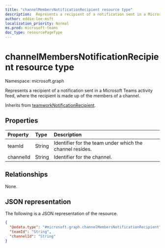 ```yaml
---
title: "channelMembersNotificationRecipient resource type"
description:  Represents a recipient of a notification sent in a Microsoft Teams activity feed, where the recipient is made up of the members of a channel.
author: eddie-lee-msft
localization_priority: Normal
ms.prod: microsoft-teams
doc_type: resourcePageType
---
```


# channelMembersNotificationRecipient resource type

Namespace: microsoft.graph

Represents a recipient of a notification sent in a Microsoft Teams activity feed, where the recipient is made up of the members of a channel.

Inherits from [teamworkNotificationRecipient](teamworknotificationrecipient.md).

## Properties
| Property  | Type   | Description                                              |
| :-------- | :----- | :------------------------------------------------------- |
| teamId    | String | Identifier for the team under which the channel resides. |
| channelId | String | Identifier for the channel.                              |

## Relationships
None.

## JSON representation
The following is a JSON representation of the resource.
<!-- {
  "blockType": "resource",
  "@odata.type": "microsoft.graph.channelMembersNotificationRecipient"
}
-->

``` json
{
  "@odata.type": "#microsoft.graph.channelMembersNotificationRecipient",
  "teamId": "String",
  "channelId": "String"
}
```